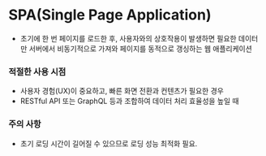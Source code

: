 # SPA(Single Page Application)
- 초기에 한 번 페이지를 로드한 후, 사용자와의 상호작용이 발생하면 필요한 데이터만 서버에서 비동기적으로 가져와 페이지를 동적으로 갱싱하는 웹 애플리케이션

### 적절한 사용 시점
- 사용자 경험(UX)이 중요하고, 빠른 화면 전환과 컨텐츠가 필요한 경우
- RESTful API 또는 GraphQL 등과 조합하여 데이터 처리 효율성을 높일 때

### 주의 사항
- 초기 로딩 시간이 길어질 수 있으므로 로딩 성능 최적화 필요.